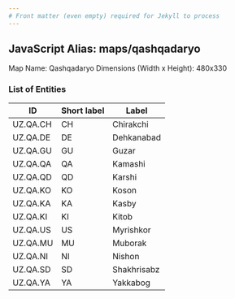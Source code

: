 ```yaml
---
# Front matter (even empty) required for Jekyll to process
---
```


## JavaScript Alias: maps/qashqadaryo

Map Name: Qashqadaryo
Dimensions (Width x Height): 480x330







### List of Entities

ID | Short label | Label
---|---|---|
UZ.QA.CH|CH|Chirakchi
UZ.QA.DE|DE|Dehkanabad
UZ.QA.GU|GU|Guzar
UZ.QA.QA|QA|Kamashi
UZ.QA.QD|QD|Karshi
UZ.QA.KO|KO|Koson
UZ.QA.KA|KA|Kasby
UZ.QA.KI|KI|Kitob
UZ.QA.US|US|Myrishkor
UZ.QA.MU|MU|Muborak
UZ.QA.NI|NI|Nishon
UZ.QA.SD|SD|Shakhrisabz
UZ.QA.YA|YA|Yakkabog